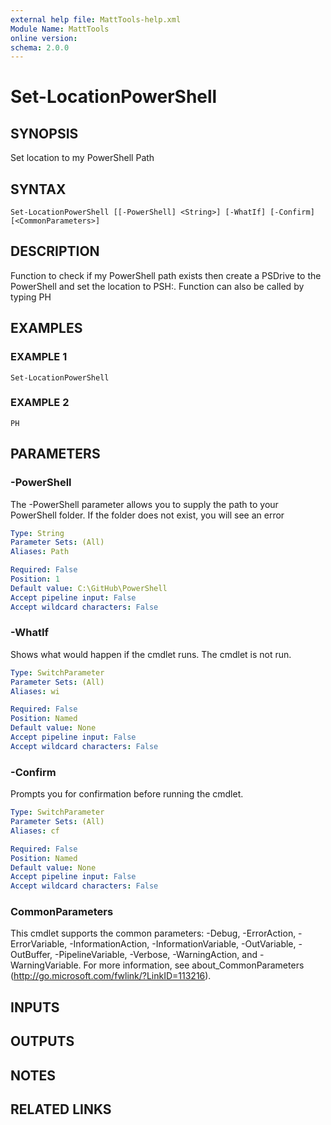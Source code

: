 ```yaml
---
external help file: MattTools-help.xml
Module Name: MattTools
online version:
schema: 2.0.0
---
```


# Set-LocationPowerShell

## SYNOPSIS
Set location to my PowerShell Path

## SYNTAX

```
Set-LocationPowerShell [[-PowerShell] <String>] [-WhatIf] [-Confirm] [<CommonParameters>]
```

## DESCRIPTION
Function to check if my PowerShell path exists then create a PSDrive to the PowerShell and set the location to PSH:.
Function can also be called by typing PH

## EXAMPLES

### EXAMPLE 1
```
Set-LocationPowerShell
```

### EXAMPLE 2
```
PH
```

## PARAMETERS

### -PowerShell
The -PowerShell parameter allows you to supply the path to your PowerShell folder.
If the folder does not exist, you will see an error

```yaml
Type: String
Parameter Sets: (All)
Aliases: Path

Required: False
Position: 1
Default value: C:\GitHub\PowerShell
Accept pipeline input: False
Accept wildcard characters: False
```

### -WhatIf
Shows what would happen if the cmdlet runs.
The cmdlet is not run.

```yaml
Type: SwitchParameter
Parameter Sets: (All)
Aliases: wi

Required: False
Position: Named
Default value: None
Accept pipeline input: False
Accept wildcard characters: False
```

### -Confirm
Prompts you for confirmation before running the cmdlet.

```yaml
Type: SwitchParameter
Parameter Sets: (All)
Aliases: cf

Required: False
Position: Named
Default value: None
Accept pipeline input: False
Accept wildcard characters: False
```

### CommonParameters
This cmdlet supports the common parameters: -Debug, -ErrorAction, -ErrorVariable, -InformationAction, -InformationVariable, -OutVariable, -OutBuffer, -PipelineVariable, -Verbose, -WarningAction, and -WarningVariable.
For more information, see about_CommonParameters (http://go.microsoft.com/fwlink/?LinkID=113216).

## INPUTS

## OUTPUTS

## NOTES

## RELATED LINKS
